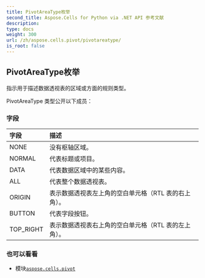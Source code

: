 ```yaml
---
title: PivotAreaType枚举
second_title: Aspose.Cells for Python via .NET API 参考文献
description:
type: docs
weight: 300
url: /zh/aspose.cells.pivot/pivotareatype/
is_root: false
---
```

## PivotAreaType枚举
指示用于描述数据透视表的区域或方面的规则类型。



PivotAreaType 类型公开以下成员：

### 字段
|字段|描述|
| :- | :- |
| NONE |没有枢轴区域。|
| NORMAL |代表标题或项目。|
| DATA |代表数据区域中的某些内容。|
| ALL |代表整个数据透视表。|
| ORIGIN |表示数据透视表左上角的空白单元格（RTL 表的右上角）。|
| BUTTON |代表字段按钮。|
| TOP_RIGHT |表示数据透视表右上角的空白单元格（RTL 表的左上角）。|



### 也可以看看
* 模块[`aspose.cells.pivot`](..)
